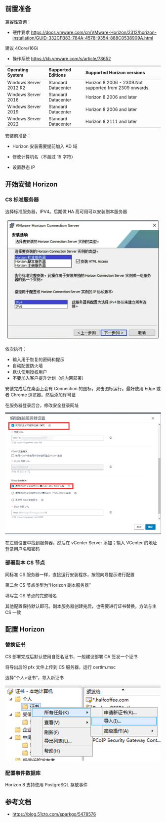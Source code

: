 ## 前置准备

兼容性查询：

- 硬件要求 <https://docs.vmware.com/cn/VMware-Horizon/2312/horizon-installation/GUID-332CFB83-784A-4578-9354-888C0538909A.html>

建议 4Core/16Gi

- 操作系统 <https://kb.vmware.com/s/article/78652>

| **Operating System**   | **Supported Editions** | **Supported Horizon versions**                         |
| :--------------------- | :--------------------- | :----------------------------------------------------- |
| Windows Server 2012 R2 | Standard Datacenter    | Horizon 8 2006 - 2309.Not supported from 2309 onwards. |
| Windows Server 2016    | Standard Datacenter    | Horizon 8 2006 and later                               |
| Windows Server 2019    | Standard Datacenter    | Horizon 8 2006 and later                               |
| Windows Server 2022    | Standard Datacenter    | Horizon 8 2111 and later                               |

安装前准备：

- Horizon 安装需要提前加入 AD 域

- 修改计算机名（不超过 15 字符）
- 设置静态 IP

## 开始安装 Horizon

### CS 标准服务器

选择标准服务器，IPV4。后期做 HA 高可用可以安装副本服务器

![image-20240801090046296](./.assets/Horizon安装/image-20240801090046296.png)

依次执行：

- 输入用于恢复的密码和提示
- 自动配置防火墙
- 默认使用授权用户
- 不要加入客户提升计划（纯内网部署）

安装完成后在桌面上会有 Connection 的图标，双击图标运行。最好使用 Edge 或者 Chrome 浏览器。然后添加许可证

在服务器登录后台，修改安全登录网址

![Horizon Connection Server 访问提示登录失败](./.assets/Horizon安装/Pasted-78-20240805151212650.png)

在左侧设置中找到服务器，然后在 vCenter Server 添加；输入 VCenter 的地址登录用户名和密码

### 部署副本 CS 节点

同标准 CS 服务器一样，直接运行安装程序，按照向导提示进行配置

第二台 CS 节点类型为“Horizon 副本服务器”

填写主 CS 节点的完整域名

其他配置保持默认即可。副本服务器创建完后，也需要进行证书替换，方法与主 CS 一致

## 配置 Horizon

### 替换证书

CS 部署完成后默认使用自签名证书，一般建议部署 CA 签发一个证书

将导出后的 pfx 文件上传到 CS 服务器，运行 certlm.msc

选择“个人>证书”，导入新证书

![img](./.assets/Horizon安装/16150708_62d2639c8cc2295745.png)

### 配置事件数据库

Horizon 8 支持使用 PostgreSQL 存放事件



## 参考文档

- <https://blog.51cto.com/sparkgo/5478576>